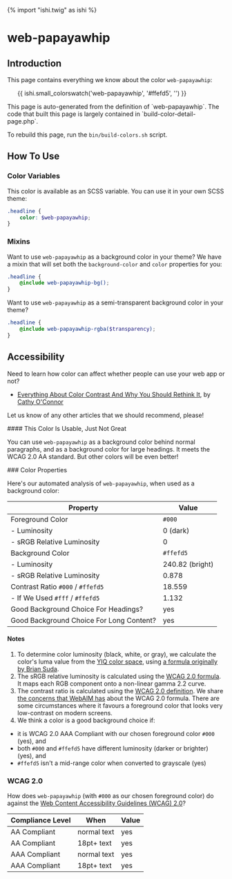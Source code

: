 {% import "ishi.twig" as ishi %}
# web-papayawhip

## Introduction

This page contains everything we know about the color `web-papayawhip`:

<div class="grid">
    <div class="cell">
        <div class="swatch">
            <ul>
                {{ ishi.small_colorswatch('web-papayawhip', '#ffefd5', '') }}
            </ul>
        </div>
    </div>
</div>

<div class="callout attention" markdown="1">
This page is auto-generated from the definition of `web-papayawhip`. The code that built this page is largely contained in `build-color-detail-page.php`.

To rebuild this page, run the `bin/build-colors.sh` script.
</div>

## How To Use

### Color Variables

This color is available as an SCSS variable. You can use it in your own SCSS theme:

```scss
.headline {
    color: $web-papayawhip;
}
```

### Mixins

Want to use `web-papayawhip` as a background color in your theme? We have a mixin that will set both the `background-color` and `color` properties for you:

```scss
.headline {
    @include web-papayawhip-bg();
}
```

Want to use `web-papayawhip` as a semi-transparent background color in your theme?

```scss
.headline {
    @include web-papayawhip-rgba($transparency);
}
```

## Accessibility

Need to learn how color can affect whether people can use your web app or not?

* [Everything About Color Contrast And Why You Should Rethink It](https://www.smashingmagazine.com/2014/10/color-contrast-tips-and-tools-for-accessibility/), by [Cathy O'Connor](http://www.twitter.com/cagocon)

Let us know of any other articles that we should recommend, please!
<div class="callout warning" markdown="1">
#### This Color Is Usable, Just Not Great

You can use `web-papayawhip` as a background color behind normal paragraphs, and as a background color for large headings. It meets the WCAG 2.0 AA standard. But other colors will be even better!
</div>
### Color Properties

Here's our automated analysis of `web-papayawhip`, when used as a background color:

Property | Value
---------|------
Foreground Color | `#000`
- Luminosity | 0 (dark)
- sRGB Relative Luminosity | 0
Background Color | `#ffefd5`
- Luminosity | 240.82 (bright)
- sRGB Relative Luminosity | 0.878
Contrast Ratio `#000` / `#ffefd5` | 18.559
- If We Used `#fff` / `#ffefd5` | 1.132
Good Background Choice For Headings? | yes
Good Background Choice For Long Content? | yes

#### Notes

1. To determine color luminosity (black, white, or gray), we calculate the color's luma value from the [YIQ color space](https://en.wikipedia.org/wiki/YIQ), using [a formula originally by Brian Suda](https://24ways.org/2010/calculating-color-contrast/).
1. The sRGB relative luminosity is calculated using the [WCAG 2.0 formula](https://www.w3.org/TR/WCAG20/#relativeluminancedef). It maps each RGB component onto a non-linear gamma 2.2 curve.
1. The contrast ratio is calculated using the [WCAG 2.0 definition](https://www.w3.org/TR/2008/REC-WCAG20-20081211/#contrast-ratiodef). We share [the concerns that WebAIM has](http://webaim.org/blog/wcag-2-1-feedback/) about the WCAG 2.0 formula. There are some circumstances where it favours a foreground color that looks very low-contrast on modern screens.
1. We think a color is a good background choice if:
  - it is WCAG 2.0 AAA Compliant with our chosen foreground color `#000` (yes), and
  - both `#000` and `#ffefd5` have different luminosity (darker or brighter) (yes), and
  - `#ffefd5` isn't a mid-range color when converted to grayscale (yes)

### WCAG 2.0

How does `web-papayawhip` (with `#000` as our chosen foreground color) do against the [Web Content Accessibility Guidelines (WCAG) 2.0](https://www.w3.org/TR/WCAG20/)?

Compliance Level | When | Value
-----------------|------|------
AA Compliant | normal text | yes
AA Compliant | 18pt+ text | yes
AAA Compliant | normal text | yes
AAA Compliant | 18pt+ text | yes
